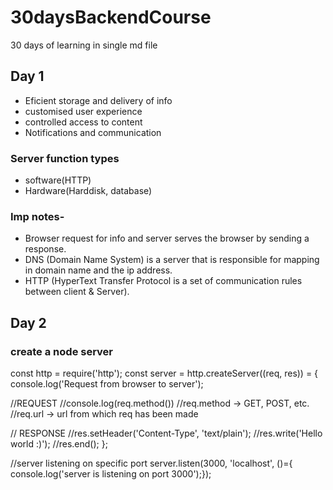 # 30daysBackendCourse
30 days of learning in single md file

## Day 1
- Eficient storage and delivery of info
- customised user experience 
- controlled access to content
- Notifications and communication

### Server function types
- software(HTTP)
- Hardware(Harddisk, database)

### Imp notes-
- Browser request for info and server serves the browser by sending a response.
- DNS (Domain Name System) is a server that is responsible for mapping in domain name and the ip address.
- HTTP (HyperText Transfer Protocol is a set of communication rules between client & Server).

## Day 2

### create a node server

const http = require('http');
const server = http.createServer((req, res)) = {        
console.log('Request from browser to server');

//REQUEST
//console.log(req.method())
//req.method -> GET, POST, etc.
//req.url -> url from which req has been made 

// RESPONSE
//res.setHeader('Content-Type', 'text/plain');
//res.write('Hello world :)');
//res.end();
};

//server listening on specific port
server.listen(3000, 'localhost', ()={
console.log('server is listening on port 3000');});
 
